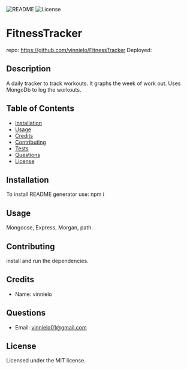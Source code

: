 ![README](https://img.shields.io/badge/FITTRACK-red?style=plastic&logo=appveyor)
![License](https://img.shields.io/badge/MIT-100%-blue?style=plastic&logo=appveyor)

# FitnessTracker

repo: https://github.com/vinnielo/FitnessTracker
Deployed: 


## Description

A daily tracker to track workouts. It graphs the week of work out. Uses MongoDb to log the workouts. 



## Table of Contents
* [Installation](#installation)
* [Usage](#usage)
* [Credits](#credits)
* [Contributing](#contributing)
* [Tests](#tests)
* [Questions](#questions)
* [License](#license)

## Installation

To install README generator use: npm i

## Usage

Mongoose, Express, Morgan, path. 

## Contributing

install and run the dependencies.   

## Credits

* Name: vinnielo 


## Questions

* Email: vinnielo01@gmail.com 


## License

Licensed under the MIT license.